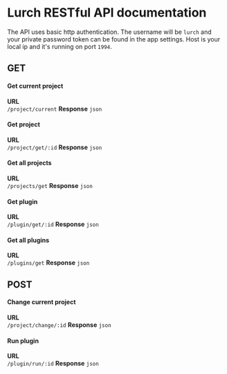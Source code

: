# Lurch RESTful API documentation

The API uses basic http authentication.
The username will be `lurch` and your private password token can be found in the app settings.
Host is your local ip and it's running on port `1994`.

## GET

#### Get current project
**URL**  
`/project/current`
**Response**
`json`

#### Get project
**URL**  
`/project/get/:id`
**Response**
`json`

#### Get all projects
**URL**  
`/projects/get`
**Response**
`json`

#### Get plugin
**URL**  
`/plugin/get/:id`
**Response**
`json`

#### Get all plugins
**URL**  
`/plugins/get`
**Response**
`json`

## POST

#### Change current project
**URL**  
`/project/change/:id`
**Response**
`json`

#### Run plugin
**URL**  
`/plugin/run/:id`
**Response**
`json`
